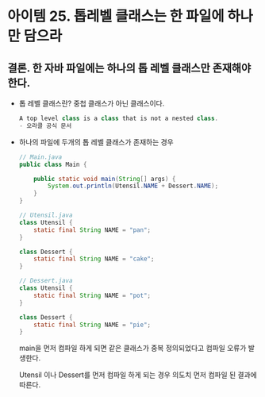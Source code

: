 # 아이템 25. 톱레벨 클래스는 한 파일에 하나만 담으라

## 결론. 한 자바 파일에는 하나의 톱 레벨 클래스만 존재해야 한다.

- 톱 레벨 클래스란? 중첩 클래스가 아닌 클래스이다.
    
    ```java
    A top level class is a class that is not a nested class.
    - 오라클 공식 문서
    ```
    
- 하나의 파일에 두개의 톱 레벨 클래스가 존재하는 경우
    
    ```java
    // Main.java
    public class Main {
    
        public static void main(String[] args) {
            System.out.println(Utensil.NAME + Dessert.NAME);
        }
    }
    ```
    
    ```java
    // Utensil.java
    class Utensil {
        static final String NAME = "pan";
    }
    
    class Dessert {
        static final String NAME = "cake";
    }
    ```
    
    ```java
    // Dessert.java
    class Utensil {
        static final String NAME = "pot";
    }
    
    class Dessert {
        static final String NAME = "pie";
    }
    ```
    
    main을 먼저 컴파일 하게 되면 같은 클래스가 중복 정의되었다고 컴파일 오류가 발생한다.
    
    Utensil 이나 Dessert를 먼저 컴파일 하게 되는 경우 의도치 먼저 컴파일 된 결과에 따른다.